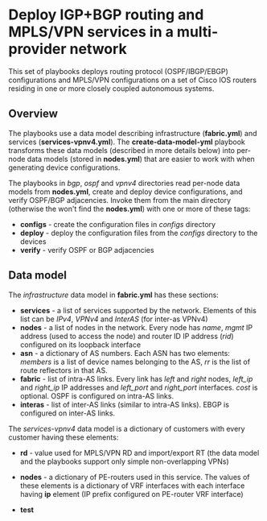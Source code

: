 # Deploy IGP+BGP routing and MPLS/VPN services in a multi-provider network

This set of playbooks deploys routing protocol (OSPF/IBGP/EBGP) configurations and
MPLS/VPN configurations on a set of Cisco IOS routers residing in one or more closely
coupled autonomous systems.

## Overview

The playbooks use a data model describing infrastructure (**fabric.yml**) and services (**services-vpnv4.yml**). The **create-data-model-yml** playbook transforms these data models (described in more details below) into per-node data models (stored in **nodes.yml**) that are easier to work with when generating device configurations.

The playbooks in *bgp*, *ospf* and *vpnv4* directories read per-node data models from **nodes.yml**, create and deploy device configurations, and verify OSPF/BGP adjacencies. Invoke them from the main directory (otherwise the won't find the **nodes.yml**) with one or more of these tags:

* **configs** - create the configuration files in *configs* directory
* **deploy** - deploy the configuration files from the *configs* directory to the devices
* **verify** - verify OSPF or BGP adjacencies

## Data model

The *infrastructure* data model in **fabric.yml** has these sections:

* **services** - a list of services supported by the network. Elements of this list can be *IPv4*, *VPNv4* and *InterAS* (for inter-as VPNv4)
* **nodes** - a list of nodes in the network. Every node has *name*, *mgmt* IP address (used to access the node) and router ID IP address (*rid*) configured on its loopback interface
* **asn** - a dictionary of AS numbers. Each ASN has two elements: *members* is a list of device names belonging to the AS, *rr* is the list of route reflectors in that AS.
* **fabric** - list of intra-AS links. Every link has *left* and *right* nodes, *left_ip* and *right_ip* IP addresses and *left_port* and *right_port* interfaces. *cost* is optional. OSPF is configured on intra-AS links.
* **interas** - list of inter-AS links (similar to intra-AS links). EBGP is configured on inter-AS links.

The *services-vpnv4* data model is a dictionary of customers with every customer having these elements:

* **rd** - value used for MPLS/VPN RD and import/export RT (the data model and the playbooks support only simple non-overlapping VPNs)
* **nodes** - a dictionary of PE-routers used in this service. The values of these elements is a dictionary of VRF interfaces with each interface having **ip** element (IP prefix configured on PE-router VRF interface)

* **test**
